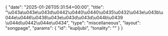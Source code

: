 {
    "date": "2025-01-26T05:31:54+00:00",
    "title": "\u043a\u043e\u043d\u0442\u0440\u0440\u0435\u0432\u043e\u043b\u044e\u0446\u0438\u043e\u043d\u043d\u044b\u0439 \u044d\u0442\u044e\u0434",
    "type": "miscellaneous",
    "layout": "songpage",
    "params": {
        "id": "kupljubi",
        "tonality": ""
    }
}